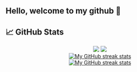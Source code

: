 ## Hello, welcome to my github 👋

<!-- Github Stats -->
## &#x1f4c8; GitHub Stats
<div align="center">
  <img src="https://github-readme-stats-five-theta-78.vercel.app/api?username=trungnotchung&show_icons=true&line_height=27&count_private=true&title_color=c9cacc&text_color=c9cacc&icon_color=774c54&bg_color=313340" />
  <img src="https://github-readme-stats-five-theta-78.vercel.app/api/top-langs/?username=trungnotchung&hide=shell,java,tex&title_color=c9cacc&text_color=c9cacc&bg_color=313340&langs_count=3" />
</div>

<!-- Streak stats (Light mode) -->
<div align="center">
  <a href="https://github.com/trungnotchung#gh-light-mode-only">
    <img
       src="https://github-readme-streak-stats-phi-opal.vercel.app/?user=trungnotchung&locale=en&type=svg&hide_border=true&fire=2d77dc&ring=2d77dc&currStreakLabel=000000"
       alt="My GitHub streak stats"
     />
  </a>
</div>


<!-- Streak stats (Dark mode) -->
<div align="center">
  <a href="https://github.com/trungnotchung#gh-dark-mode-only">
    <img
       src="https://github-readme-streak-stats-phi-opal.vercel.app/?user=trungnotchung&background=0d1117&currStreakNum=ffffff&sideNums=ffffff&currStreakLabel=ffffff&sideLabels=ffffff&dates=ffffff&fire=2d77dc&ring=2d77dc&locale=en&type=svg&hide_border=true"
       alt="My GitHub streak stats"
     />
  </a>
</div>